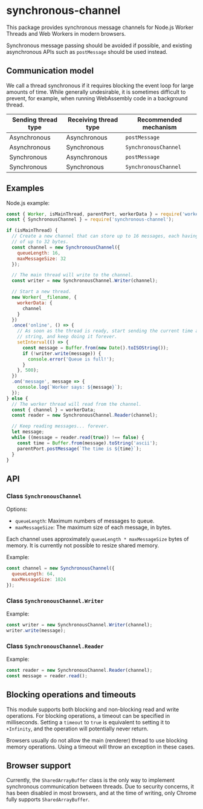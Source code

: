 # synchronous-channel

This package provides synchronous message channels for Node.js Worker Threads
and Web Workers in modern browsers.

Synchronous message passing should be avoided if possible, and existing
asynchronous APIs such as `postMessage` should be used instead.

## Communication model

We call a thread synchronous if it requires blocking the event loop for large
amounts of time. While generally undesirable, it is sometimes difficult to
prevent, for example, when running WebAssembly code in a background thread.

| Sending thread type | Receiving thread type | Recommended mechanism |
| ------------------- | --------------------- | --------------------- |
| Asynchronous        | Asynchronous          | `postMessage`         |
| Asynchronous        | Synchronous           | `SynchronousChannel`  |
| Synchronous         | Asynchronous          | `postMessage`         |
| Synchronous         | Synchronous           | `SynchronousChannel`  |

## Examples

Node.js example:

```js
const { Worker, isMainThread, parentPort, workerData } = require('worker_threads');
const { SynchronousChannel } = require('synchronous-channel');

if (isMainThread) {
  // Create a new channel that can store up to 16 messages, each having a size
  // of up to 32 bytes.
  const channel = new SynchronousChannel({
    queueLength: 16,
    maxMessageSize: 32
  });

  // The main thread will write to the channel.
  const writer = new SynchronousChannel.Writer(channel);

  // Start a new thread.
  new Worker(__filename, {
    workerData: {
      channel
    }
  })
  .once('online', () => {
    // As soon as the thread is ready, start sending the current time as a
    // string, and keep doing it forever.
    setInterval(() => {
      const message = Buffer.from(new Date().toISOString());
      if (!writer.write(message)) {
        console.error('Queue is full!');
      }
    }, 500);
  })
  .on('message', message => {
    console.log(`Worker says: ${message}`);
  });
} else {
  // The worker thread will read from the channel.
  const { channel } = workerData;
  const reader = new SynchronousChannel.Reader(channel);

  // Keep reading messages... forever.
  let message;
  while ((message = reader.read(true)) !== false) {
    const time = Buffer.from(message).toString('ascii');
    parentPort.postMessage(`The time is ${time}`);
  }
}
```

## API

### Class `SynchronousChannel`

Options:
- `queueLength`: Maximum numbers of messages to queue.
- `maxMessageSize`: The maximum size of each message, in bytes.

Each channel uses approximately `queueLength * maxMessageSize` bytes of memory.
It is currently not possible to resize shared memory.

Example:

```js
const channel = new SynchronousChannel({
  queueLength: 64,
  maxMessageSize: 1024
});
```

### Class `SynchronousChannel.Writer`

Example:

```js
const writer = new SynchronousChannel.Writer(channel);
writer.write(message);
```

### Class `SynchronousChannel.Reader`

Example:

```js
const reader = new SynchronousChannel.Reader(channel);
const message = reader.read();
```

## Blocking operations and timeouts

This module supports both blocking and non-blocking read and write operations.
For blocking operations, a timeout can be specified in milliseconds. Setting a
`timeout` to `true` is equivalent to setting it to `+Infinity`, and the
operation will potentially never return.

Browsers usually do not allow the main (renderer) thread to use blocking memory
operations. Using a timeout will throw an exception in these cases.

## Browser support

Currently, the `SharedArrayBuffer` class is the only way to implement
synchronous communication between threads. Due to security concerns, it has been
disabled in most browsers, and at the time of writing, only Chrome fully
supports `SharedArrayBuffer`.
